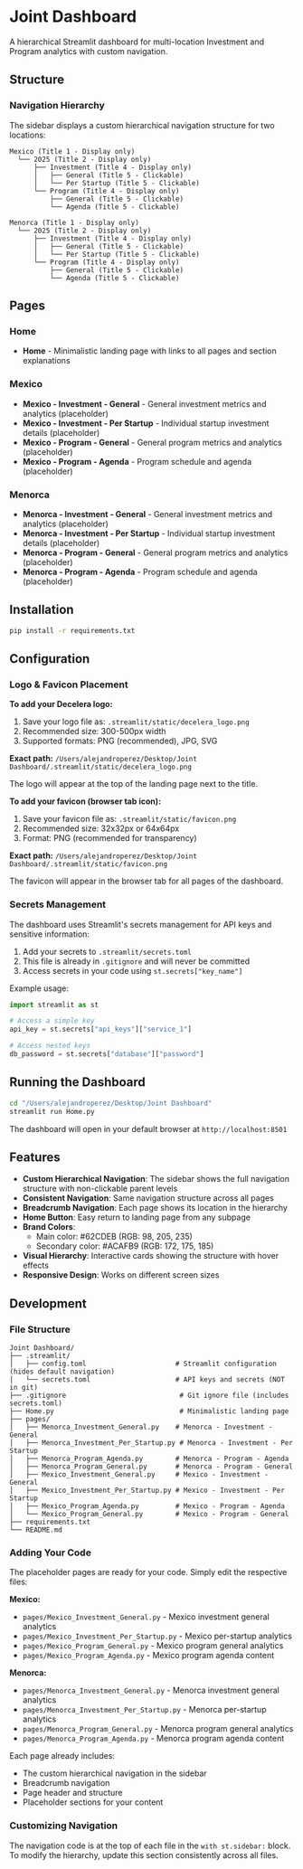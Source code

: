 # Joint Dashboard

A hierarchical Streamlit dashboard for multi-location Investment and Program analytics with custom navigation.

## Structure

### Navigation Hierarchy

The sidebar displays a custom hierarchical navigation structure for two locations:

```
Mexico (Title 1 - Display only)
  └── 2025 (Title 2 - Display only)
      ├── Investment (Title 4 - Display only)
      │   ├── General (Title 5 - Clickable)
      │   └── Per Startup (Title 5 - Clickable)
      └── Program (Title 4 - Display only)
          ├── General (Title 5 - Clickable)
          └── Agenda (Title 5 - Clickable)

Menorca (Title 1 - Display only)
  └── 2025 (Title 2 - Display only)
      ├── Investment (Title 4 - Display only)
      │   ├── General (Title 5 - Clickable)
      │   └── Per Startup (Title 5 - Clickable)
      └── Program (Title 4 - Display only)
          ├── General (Title 5 - Clickable)
          └── Agenda (Title 5 - Clickable)
```

## Pages

### Home
- **Home** - Minimalistic landing page with links to all pages and section explanations

### Mexico
- **Mexico - Investment - General** - General investment metrics and analytics (placeholder)
- **Mexico - Investment - Per Startup** - Individual startup investment details (placeholder)
- **Mexico - Program - General** - General program metrics and analytics (placeholder)
- **Mexico - Program - Agenda** - Program schedule and agenda (placeholder)

### Menorca
- **Menorca - Investment - General** - General investment metrics and analytics (placeholder)
- **Menorca - Investment - Per Startup** - Individual startup investment details (placeholder)
- **Menorca - Program - General** - General program metrics and analytics (placeholder)
- **Menorca - Program - Agenda** - Program schedule and agenda (placeholder)

## Installation

```bash
pip install -r requirements.txt
```

## Configuration

### Logo & Favicon Placement

**To add your Decelera logo:**

1. Save your logo file as: `.streamlit/static/decelera_logo.png`
2. Recommended size: 300-500px width
3. Supported formats: PNG (recommended), JPG, SVG

**Exact path:** `/Users/alejandroperez/Desktop/Joint Dashboard/.streamlit/static/decelera_logo.png`

The logo will appear at the top of the landing page next to the title.

**To add your favicon (browser tab icon):**

1. Save your favicon file as: `.streamlit/static/favicon.png`
2. Recommended size: 32x32px or 64x64px
3. Format: PNG (recommended for transparency)

**Exact path:** `/Users/alejandroperez/Desktop/Joint Dashboard/.streamlit/static/favicon.png`

The favicon will appear in the browser tab for all pages of the dashboard.

### Secrets Management

The dashboard uses Streamlit's secrets management for API keys and sensitive information:

1. Add your secrets to `.streamlit/secrets.toml`
2. This file is already in `.gitignore` and will never be committed
3. Access secrets in your code using `st.secrets["key_name"]`

Example usage:
```python
import streamlit as st

# Access a simple key
api_key = st.secrets["api_keys"]["service_1"]

# Access nested keys
db_password = st.secrets["database"]["password"]
```

## Running the Dashboard

```bash
cd "/Users/alejandroperez/Desktop/Joint Dashboard"
streamlit run Home.py
```

The dashboard will open in your default browser at `http://localhost:8501`

## Features

- **Custom Hierarchical Navigation**: The sidebar shows the full navigation structure with non-clickable parent levels
- **Consistent Navigation**: Same navigation structure across all pages
- **Breadcrumb Navigation**: Each page shows its location in the hierarchy
- **Home Button**: Easy return to landing page from any subpage
- **Brand Colors**: 
  - Main color: #62CDEB (RGB: 98, 205, 235)
  - Secondary color: #ACAFB9 (RGB: 172, 175, 185)
- **Visual Hierarchy**: Interactive cards showing the structure with hover effects
- **Responsive Design**: Works on different screen sizes

## Development

### File Structure

```
Joint Dashboard/
├── .streamlit/
│   ├── config.toml                      # Streamlit configuration (hides default navigation)
│   └── secrets.toml                     # API keys and secrets (NOT in git)
├── .gitignore                            # Git ignore file (includes secrets.toml)
├── Home.py                               # Minimalistic landing page
├── pages/
│   ├── Menorca_Investment_General.py    # Menorca - Investment - General
│   ├── Menorca_Investment_Per_Startup.py # Menorca - Investment - Per Startup
│   ├── Menorca_Program_Agenda.py        # Menorca - Program - Agenda
│   ├── Menorca_Program_General.py       # Menorca - Program - General
│   ├── Mexico_Investment_General.py     # Mexico - Investment - General
│   ├── Mexico_Investment_Per_Startup.py # Mexico - Investment - Per Startup
│   ├── Mexico_Program_Agenda.py         # Mexico - Program - Agenda
│   └── Mexico_Program_General.py        # Mexico - Program - General
├── requirements.txt
└── README.md
```

### Adding Your Code

The placeholder pages are ready for your code. Simply edit the respective files:

**Mexico:**
- `pages/Mexico_Investment_General.py` - Mexico investment general analytics
- `pages/Mexico_Investment_Per_Startup.py` - Mexico per-startup analytics
- `pages/Mexico_Program_General.py` - Mexico program general analytics
- `pages/Mexico_Program_Agenda.py` - Mexico program agenda content

**Menorca:**
- `pages/Menorca_Investment_General.py` - Menorca investment general analytics
- `pages/Menorca_Investment_Per_Startup.py` - Menorca per-startup analytics
- `pages/Menorca_Program_General.py` - Menorca program general analytics
- `pages/Menorca_Program_Agenda.py` - Menorca program agenda content

Each page already includes:
- The custom hierarchical navigation in the sidebar
- Breadcrumb navigation
- Page header and structure
- Placeholder sections for your content

### Customizing Navigation

The navigation code is at the top of each file in the `with st.sidebar:` block. To modify the hierarchy, update this section consistently across all files.

